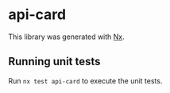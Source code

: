 # api-card

This library was generated with [Nx](https://nx.dev).

## Running unit tests

Run `nx test api-card` to execute the unit tests.
